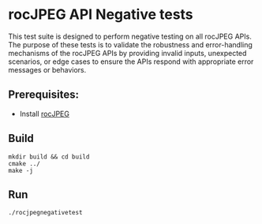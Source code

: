 # rocJPEG API Negative tests

This test suite is designed to perform negative testing on all rocJPEG APIs. The purpose of these tests is to validate the robustness and error-handling mechanisms of the rocJPEG APIs 
by providing invalid inputs, unexpected scenarios, or edge cases to ensure the APIs respond with appropriate error messages or behaviors.

## Prerequisites:

* Install [rocJPEG](../../README.md#build-and-install-instructions)

## Build

```shell
mkdir build && cd build
cmake ../
make -j
```

## Run

```shell
./rocjpegnegativetest
```